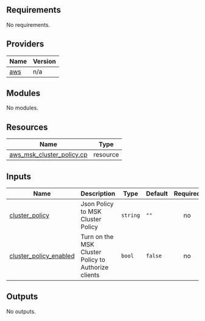## Requirements

No requirements.

## Providers

| Name | Version |
|------|---------|
| <a name="provider_aws"></a> [aws](#provider\_aws) | n/a |

## Modules

No modules.

## Resources

| Name | Type |
|------|------|
| [aws_msk_cluster_policy.cp](https://registry.terraform.io/providers/hashicorp/aws/latest/docs/resources/msk_cluster_policy) | resource |

## Inputs

| Name | Description | Type | Default | Required |
|------|-------------|------|---------|:--------:|
| <a name="input_cluster_policy"></a> [cluster\_policy](#input\_cluster\_policy) | Json Policy to MSK Cluster Policy | `string` | `""` | no |
| <a name="input_cluster_policy_enabled"></a> [cluster\_policy\_enabled](#input\_cluster\_policy\_enabled) | Turn on the MSK Cluster Policy to Authorize clients | `bool` | `false` | no |

## Outputs

No outputs.
